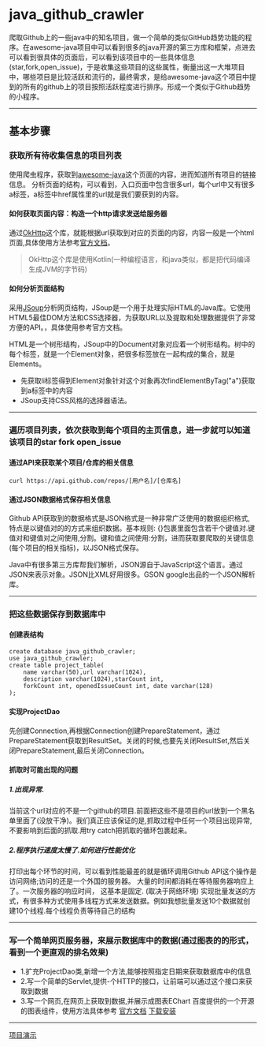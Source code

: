 # java_github_crawler

爬取Github上的一些java中的知名项目，做一个简单的类似GitHub趋势功能的程序。在awesome-java项目中可以看到很多的java开源的第三方库和框架，点进去可以看到很具体的页面后，可以看到该项目中的一些具体信息(star,fork,open_issue)，于是收集这些项目的这些属性，衡量出这一大堆项目中，哪些项目是比较活跃和流行的，最终需求，是给awesome-java这个项目中提到的所有的github上的项目按照活跃程度进行排序。形成一个类似于Github趋势的小程序。

---

## 基本步骤

### 获取所有待收集信息的项目列表

使用爬虫程序，获取到[awesome-java](https://github.com/akullpp/awesome-java/blob/master/README.md)这个页面的内容，进而知道所有项目的链接信息。
分析页面的结构，可以看到，入口页面中包含很多url，每个url中又有很多a标签，a标签中href属性里的url就是我们要获到的内容。

#### 如何获取页面内容：构造一个http请求发送给服务器

通过[OkHttp](https://square.github.io/okhttp/)这个库，就能根据url获取到对应的页面的内容，内容一般是一个html页面,具体使用方法参考[官方文档](https://square.github.io/okhttp/)。

> OkHttp这个库是使用Kotlin(一种编程语言，和java类似，都是把代码编译生成JVM的字节码)

#### 如何分析页面结构

采用[JSoup](https://jsoup.org/)分析网页结构，JSoup是一个用于处理实际HTML的Java库。它使用HTML5最佳DOM方法和CSS选择器，为获取URL以及提取和处理数据提供了非常方便的API。，具体使用参考官方文档。

HTML是一个树形结构，JSoup中的Document对象对应着一个树形结构。树中的每个标签，就是一个Element对象，把很多标签放在一起构成的集合，就是Elements。

- 先获取li标签得到Element对象针对这个对象再次findElementByTag("a")获取到a标签中的内容
- JSoup支持CSS风格的选择器语法。

---

### 遍历项目列表，依次获取到每个项目的主页信息，进一步就可以知道该项目的star fork open_issue

#### 通过API来获取某个项目/仓库的相关信息

```curl
curl https://api.github.com/repos/[用户名]/[仓库名]
```

#### 通过JSON数据格式保存相关信息

Github API获取到的数据格式是JSON格式是一种非常广泛使用的数据组织格式,特点是以键值对的的方式来组织数据。基本规则: {}包裹里面包含若干个键值对.键值对和键值对之间使用,分割。键和值之间使用:分割，进而获取要爬取的关键信息(每个项目的相关指标)，以JSON格式保存。

Java中有很多第三方库帮我们解析，JSON源自于JavaScript这个语言。通过JSON来表示对象。JSON比XML好用很多。GSON google出品的一个JSON解析库。

---

### 把这些数据保存到数据库中

#### 创建表结构

```mysql
create database java_github_crawler;
use java_github_crawler;
create table project_table(
    name varchar(50),url varchar(1024),
    description varchar(1024),starCount int,
    forkCount int, openedIssueCount int, date varchar(128)
);
```

#### 实现ProjectDao

先创建Connection,再根据Connection创建PrepareStatement，通过PrepareStatement获取到ResultSet。关闭的时候,也要先关闭ResultSet,然后关闭PrepareStatement,最后关闭Connection。

#### 抓取时可能出现的问题

##### 1.出现异常.

当前这个url对应的不是一个github的项目.前面把这些不是项目的url放到一个黑名单里面了(没放干净)。我们真正应该保证的是,抓取过程中任何一个项目出现异常,不要影响到后面的抓取.用try catch把抓取的循环包裹起来。

##### 2.程序执行速度太慢了.如何进行性能优化

打印出每个环节的时间，可以看到性能最差的就是循环调用Github API这个操作是访问网络;访问的还是一个外国的服务器。
大量的时间都消耗在等待服务器响应上了。一次服务器的响应时间， 这基本是固定. (取决于网络环境)
实现批量发送的方式，有很多种方式使用多线程方式来发送数据。例如我想批量发送10个数据就创建10个线程.每个线程负责等待自己的结构

---

### 写一个简单网页服务器，来展示数据库中的数据(通过图表的的形式，看到一个更直观的排名效果)

- 1.扩充ProjectDao类,新增一个方法,能够按照指定日期来获取数据库中的信息
- 2.写一个简单的Servlet,提供-个HTTP的接口，让前端可以通过这个接口来获取到数据
- 3.写一个网页,在网页上获取到数据,并展示成图表EChart 百度提供的一个开源的图表组件，使用方法具体参考
[官方文档](https://www.echartsjs.com/zh/tutorial.html#5%20%E5%88%86%E9%92%9F%E4%B8%8A%E6%89%8B%20ECharts)
[下载安装](https://www.echartsjs.com/zh/builder.html)

---

[项目演示](http://47.93.16.83:8080/java_github_crawler/index.html)